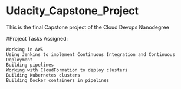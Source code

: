 # Udacity_Capstone_Project

This is the final Capstone project of the Cloud Devops Nanodegree

#Project Tasks Assigned:

    Working in AWS
    Using Jenkins to implement Continuous Integration and Continuous Deployment
    Building pipelines
    Working with CloudFormation to deploy clusters
    Building Kubernetes clusters
    Building Docker containers in pipelines
